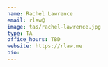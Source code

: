 ```yaml
---
name: Rachel Lawrence
email: rlaw@
image: tas/rachel-lawrence.jpg
type: TA
office_hours: TBD
website: https://rlaw.me
bio:
---
```

